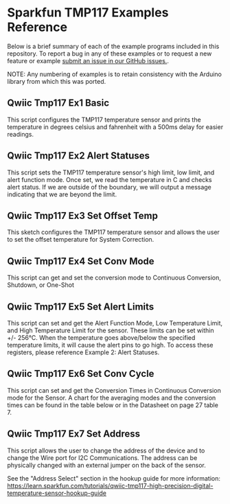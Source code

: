 # Sparkfun TMP117 Examples Reference
Below is a brief summary of each of the example programs included in this repository. To report a bug in any of these examples or to request a new feature or example [submit an issue in our GitHub issues.](https://github.com/sparkfun/qwiic_tmp117_py/issues). 

NOTE: Any numbering of examples is to retain consistency with the Arduino library from which this was ported. 

## Qwiic Tmp117 Ex1 Basic
This script configures the TMP117 temperature sensor and prints the
 temperature in degrees celsius and fahrenheit with a 500ms delay for
 easier readings.

## Qwiic Tmp117 Ex2 Alert Statuses
This script sets the TMP117 temperature sensor's high limit,
 low limit, and alert function mode. Once set, we read the 
 temperature in C and checks alert status. If we are outside
 of the boundary, we will output a message indicating
 that we are beyond the limit.

## Qwiic Tmp117 Ex3 Set Offset Temp
This sketch configures the TMP117 temperature sensor and allows the user to
 set the offset temperature for System Correction.

## Qwiic Tmp117 Ex4 Set Conv Mode
This script can get and set the conversion mode to
 Continuous Conversion, Shutdown, or One-Shot

## Qwiic Tmp117 Ex5 Set Alert Limits
This script can set and get the Alert Function Mode, Low Temperature 
 Limit, and High Temperature Limit for the sensor. These limits can
 be set within +/- 256°C. When the temperature goes above/below the 
 specified temperature limits, it will cause the alert pins to go
 high. To access these registers, please reference Example 2: Alert Statuses.

## Qwiic Tmp117 Ex6 Set Conv Cycle
This script can set and get the Conversion Times in Continuous Conversion mode
 for the Sensor. A chart for the averaging modes and the conversion times can
 be found in the table below or in the Datasheet on page 27 table 7.

## Qwiic Tmp117 Ex7 Set Address
This script allows the user to change the address of the device and to
 change the Wire port for I2C Communications. The address can be physically
 changed with an external jumper on the back of the sensor. 
 
 See the "Address Select" section in the hookup guide for more information:
 https://learn.sparkfun.com/tutorials/qwiic-tmp117-high-precision-digital-temperature-sensor-hookup-guide


